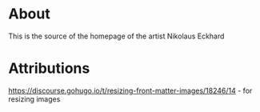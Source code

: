 # About

This is the source of the homepage of the artist Nikolaus Eckhard

# Attributions

https://discourse.gohugo.io/t/resizing-front-matter-images/18246/14 - for resizing images
